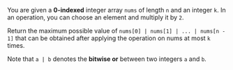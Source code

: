 You are given a **0-indexed** integer array `nums` of length `n` and an integer `k`. In an operation, you can choose an element and multiply it by `2`.

Return the maximum possible value of `nums[0] | nums[1] | ... | nums[n - 1]` that can be obtained after applying the operation on nums at most `k` times.

Note that `a | b` denotes the **bitwise or** between two integers `a` and `b`.